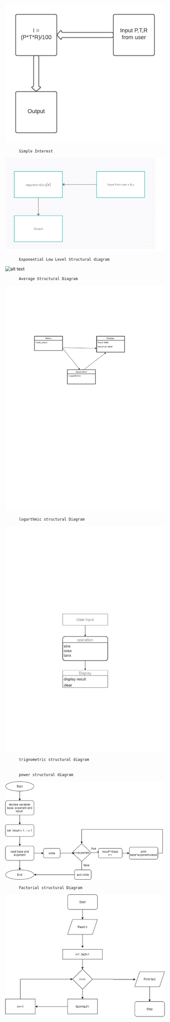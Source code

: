 ![alt text](https://github.com/99003512/SDLC_Calculator/blob/main/Architecture/Structural%20Diagrams/simple_intrestS.png)

          Simple Interest

![alt text](https://github.com/99003512/SDLC_Calculator/blob/main/Architecture/Structural%20Diagrams/Exponential%20lowlevel.png)

          Exponential Low Level Structural diagram
         
![alt text](https://github.com/99003512/SDLC_Calculator/blob/main/Architecture/Structural%20Diagrams/Average_structural.jpg)

          Average Structural Diagram
 
![alt text](https://github.com/99003512/SDLC_Calculator/blob/main/Architecture/Structural%20Diagrams/Class-Diagram-logarthmic.png)

          logarthmic structural Diagram

![alt text](https://github.com/99003512/SDLC_Calculator/blob/main/Architecture/Structural%20Diagrams/trignometry%20structural%20digram.png)
          
          trignometric structural diagram
          
          
          power structural diagram
          
![alt text](https://github.com/99003512/SDLC_Calculator/blob/main/Architecture/Structural%20Diagrams/power%20structural%20diagram.png)

          
          Factorial structural Diagram
  
  ![alt text](https://github.com/99003512/SDLC_Calculator/blob/main/Architecture/Structural%20Diagrams/thumbnail_Factorial%20flow%20chart.jpg)
